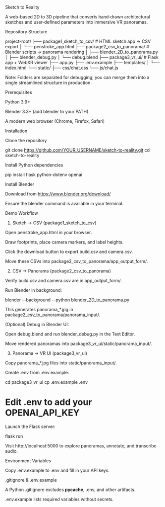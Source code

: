 Sketch to Reality

A web-based 2D to 3D pipeline that converts hand‑drawn architectural sketches and user‑defined parameters into immersive VR panoramas.

Repository Structure

project-root/
├── package1_sketch_to_csv/        # HTML sketch app → CSV export
│   └── penstroke_app.html
├── package2_csv_to_panorama/      # Blender scripts → panorama rendering
│   ├── blender_2D_to_panorama.py
│   ├── blender_debug.py
│   └── debug.blend
├── package3_vr_ui/                # Flask app + WebXR viewer
    ├── app.py
    ├── .env.example
    ├── templates/
    │   └── index.html
    └── static/
        ├── css/chat.css
        └── js/chat.js

Note: Folders are separated for debugging; you can merge them into a single streamlined structure in production.

Prerequisites

Python 3.9+

Blender 3.3+ (add blender to your PATH)

A modern web browser (Chrome, Firefox, Safari)

Installation

Clone the repository

git clone https://github.com/YOUR_USERNAME/sketch-to-reality.git
cd sketch-to-reality

Install Python dependencies

pip install flask python-dotenv openai

Install Blender

Download from https://www.blender.org/download/

Ensure the blender command is available in your terminal.

Demo Workflow

1. Sketch → CSV (package1_sketch_to_csv)

Open penstroke_app.html in your browser.

Draw footprints, place camera markers, and label heights.

Click the download button to export build.csv and camera.csv.

Move these CSVs into package2_csv_to_panorama/app_output_form/.

2. CSV → Panorama (package2_csv_to_panorama)

Verify build.csv and camera.csv are in app_output_form/.

Run Blender in background:

blender --background --python blender_2D_to_panorama.py

This generates panorama_*.jpg in package2_csv_to_panorama/panorama_input/.

(Optional) Debug in Blender UI:

Open debug.blend and run blender_debug.py in the Text Editor.

Move rendered panoramas into package3_vr_ui/static/panorama_input/.

3. Panorama → VR UI (package3_vr_ui)

Copy panorama_*.jpg files into static/panorama_input/.

Create .env from .env.example:

cd package3_vr_ui
cp .env.example .env
# Edit .env to add your OPENAI_API_KEY

Launch the Flask server:

flask run

Visit http://localhost:5000 to explore panoramas, annotate, and transcribe audio.

Environment Variables

Copy .env.example to .env and fill in your API keys.

.gitignore & .env.example

A Python .gitignore excludes __pycache__, .env, and other artifacts.

.env.example lists required variables without secrets.

